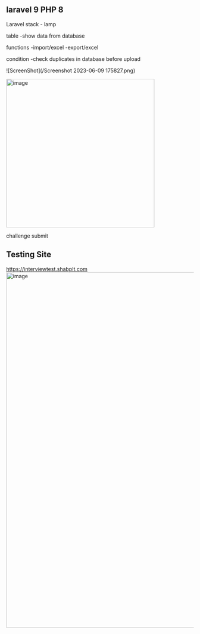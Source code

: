 ## laravel 9 PHP 8 
Laravel
stack - lamp

table
-show data from database

functions
-import/excel
-export/excel

condition
-check duplicates in database before upload



![ScreenShot](/Screenshot 2023-06-09 175827.png)


<img width="398" alt="image" src="https://github.com/Leragas/ivtest/assets/70728167/c2525649-e748-49a2-b896-38947423f9a9">

challenge submit
## Testing Site

https://interviewtest.shabplt.com
<img width="953" alt="image" src="https://github.com/Leragas/ivtest/assets/70728167/0adfb463-ff18-4466-9e3c-89daba3b2b4d">

